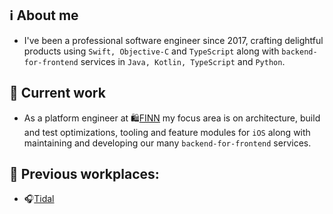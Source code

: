 ## ℹ️ About me
- I've been a professional software engineer since 2017, crafting delightful products using `Swift, Objective-C` and `TypeScript` along with `backend-for-frontend` services in `Java, Kotlin, TypeScript` and `Python`.

## 💼 Current work
 - As a platform engineer at 🛍️[FINN](https://www.finn.no) my focus area is on architecture, build and test optimizations, tooling and feature modules for `iOS` along with maintaining and developing our many `backend-for-frontend` services.

## 📁 Previous workplaces: 
- 🎧[Tidal](https://tidal.com)
